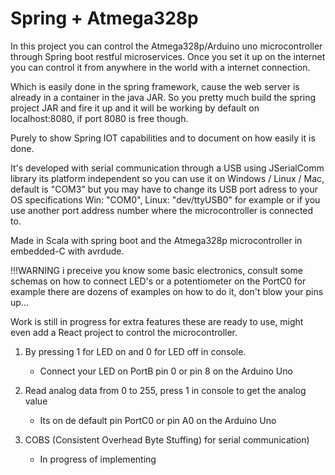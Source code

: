 # Spring + Atmega328p
In this project you can control the Atmega328p/Arduino uno microcontroller through Spring boot restful microservices.
Once you set it up on the internet you can control it from anywhere in the world with a internet connection.

Which is easily done in the spring framework, cause the web server is already in a container in the java JAR.
So you pretty much build the spring project JAR and fire it up and it will be working by default on localhost:8080, if port 8080 is free though.

Purely to show Spring IOT capabilities and to document on how easily it is done.

It's developed with serial communication through a USB using JSerialComm library its platform independent so you can use it on
Windows / Linux / Mac, default is "COM3" but you may have to change its USB port adress to your OS specifications Win: "COM0", Linux: "dev/ttyUSB0" for example or if you use another port address number where the microcontroller is connected to.

Made in Scala with spring boot and the Atmega328p microcontroller in embedded-C with avrdude.


!!!WARNING i preceive you know some basic electronics, consult some schemas on how to connect LED's or a potentiometer on the PortC0 for example there are dozens of examples on how to do it, don't blow your pins up...

Work is still in progress for extra features these are ready to use, might even add a React project to control the microcontroller.

1. By pressing 1 for LED on and 0 for LED off in console. 
   - Connect your LED on PortB pin 0 or pin 8 on the Arduino Uno

2. Read analog data from 0 to 255, press 1 in console to get the analog value
   - Its on de default pin PortC0 or pin A0 on the Arduino Uno

3. COBS (Consistent Overhead Byte Stuffing) for serial communication)
   - In progress of implementing
